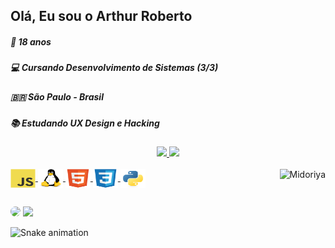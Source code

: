 ## Olá, Eu sou o Arthur Roberto
<h5>📅 18 anos</h5>
<h5>💻 Cursando Desenvolvimento de Sistemas (3/3)</h5>
<h5>🇧🇷 São Paulo - Brasil</h5>
<h5>📚 Estudando UX Design e Hacking</h5>
<div align="center">
  <a href="https://github.com/SparkyGuy">
  <img height="150em" src="https://github-readme-stats.vercel.app/api?username=SparkyGuy&show_icons=true&theme=dark&include_all_commits=true&count_private=true&border_color=78fe96&locale=pt-br&custom_title=Minhas%20Estatísticas"/>
  <img height="150em" src="https://github-readme-stats.vercel.app/api/top-langs/?username=SparkyGuy&layout=compact&langs_count=7&theme=dark&border_color=78fe96&locale=pt-br&custom_title=Linguagens%20Mais%20Utilizadas"/>
</div>
<div><br>
  <img align="center" alt="JS" height="30" width="40" src="https://raw.githubusercontent.com/devicons/devicon/master/icons/javascript/javascript-original.svg"> 
  <img align="center" alt="KL" height="30" width="40" src="https://raw.githubusercontent.com/devicons/devicon/master/icons/linux/linux-original.svg"> 
  <img align="center" alt="HTML" height="30" width="40" src="https://raw.githubusercontent.com/devicons/devicon/master/icons/html5/html5-original.svg">
  <img align="center" alt="CSS" height="30" width="40" src="https://raw.githubusercontent.com/devicons/devicon/master/icons/css3/css3-original.svg">
  <img align="center" alt="Python" height="30" width="40" src="https://raw.githubusercontent.com/devicons/devicon/master/icons/python/python-original.svg">
 <img align="right" alt="Midoriya" height="150" src="https://media.discordapp.net/attachments/639091185423482882/1023665153671180318/midoriya.png?width=419&height=406"> 
</div>
  
  ##
 
<div> 
 <a href="https://codepen.io/sparkyguy" target="_blank"><img src="https://img.shields.io/badge/Codepen-000000?style=for-the-badge&logo=codepen&logoColor=white" style="border-radius: 10px;" target="_blank"></a> 
  <a href="tur.roberto456@gmail.com"><img src="https://img.shields.io/badge/-Gmail-%23333?style=for-the-badge&logo=gmail&logoColor=red" target="_blank"></a>
</div> 
 
  ![Snake animation](https://github.com/SparkyGuy/SparkyGuy/blob/output/github-contribution-grid-snake.svg)

